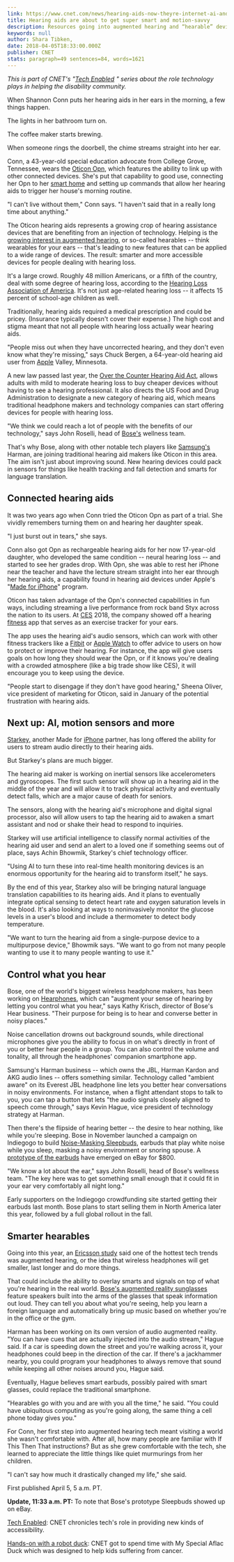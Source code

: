 ```yaml
---
link: https://www.cnet.com/news/hearing-aids-now-theyre-internet-ai-and-health-devices-starkey-oticon-harman-bose/
title: Hearing aids are about to get super smart and motion-savvy
description: Resources going into augmented hearing and “hearable” devices means smarter hearing aids with motion sensors, AI and more.
keywords: null
author: Shara Tibken,
date: 2018-04-05T18:33:00.000Z
publisher: CNET
stats: paragraph=49 sentences=84, words=1621
---
```

_This is part of CNET's "[Tech Enabled](https://www.cnet.com/tech-enabled/) " series about the role technology plays in helping the disability community._

When Shannon Conn puts her hearing aids in her ears in the morning, a few things happen.

The lights in her bathroom turn on.

The coffee maker starts brewing.

When someone rings the doorbell, the chime streams straight into her ear.

Conn, a 43-year-old special education advocate from College Grove, Tennessee, wears the [Oticon Opn](https://www.oticon.com/solutions/opn), which features the ability to link up with other connected devices. She's put that capability to good use, connecting her Opn to her [smart home](/smart-home/) and setting up commands that allow her hearing aids to trigger her house's morning routine.

"I can't live without them," Conn says. "I haven't said that in a really long time about anything."

The Oticon hearing aids represents a growing crop of hearing assistance devices that are benefiting from an injection of technology. Helping is the [growing interest in augmented hearing](https://www.ericsson.com/en/trends-and-insights/consumerlab/consumer-insights/reports/10-hot-consumer-trends-2018#trend2augmentedhearing), or so-called hearables -- think wearables for your ears -- that's leading to new features that can be applied to a wide range of devices. The result: smarter and more accessible devices for people dealing with hearing loss.

It's a large crowd. Roughly 48 million Americans, or a fifth of the country, deal with some degree of hearing loss, according to the [Hearing Loss Association of America](http://www.hearingloss.org/content/basic-facts-about-hearing-loss). It's not just age-related hearing loss -- it affects 15 percent of school-age children as well.

Traditionally, hearing aids required a medical prescription and could be pricey. (Insurance typically doesn't cover their expense.) The high cost and stigma meant that not all people with hearing loss actually wear hearing aids.

"People miss out when they have uncorrected hearing, and they don't even know what they're missing," says Chuck Bergen, a 64-year-old hearing aid user from [Apple](/apple/) Valley, Minnesota.

A new law passed last year, the [Over the Counter Hearing Aid Act](http://www.hearingreview.com/2017/08/president-trump-signs-otc-hearing-aid-legislation-law/), allows adults with mild to moderate hearing loss to buy cheaper devices without having to see a hearing professional. It also directs the US Food and Drug Administration to designate a new category of hearing aid, which means traditional headphone makers and technology companies can start offering devices for people with hearing loss.

"We think we could reach a lot of people with the benefits of our technology," says John Roselli, head of [Bose's](/tags/bose/) wellness team.

That's why Bose, along with other notable tech players like [Samsung's](/samsung/) Harman, are joining traditional hearing aid makers like Oticon in this area. The aim isn't just about improving sound. New hearing devices could pack in sensors for things like health tracking and fall detection and smarts for language translation.

## **Connected hearing aids**

It was two years ago when Conn tried the Oticon Opn as part of a trial. She vividly remembers turning them on and hearing her daughter speak.

"I just burst out in tears," she says.

Conn also got Opn as rechargeable hearing aids for her now 17-year-old daughter, who developed the same condition -- neural hearing loss -- and started to see her grades drop. With Opn, she was able to rest her iPhone near the teacher and have the lecture stream straight into her ear through her hearing aids, a capability found in hearing aid devices under Apple's "[Made for iPhone](https://www.cnet.com/news/apple-iphone-hearing-aid-tech-deaf-ios-accessibility-cochlear-starkey-bluetooth-watch/)" program.

Oticon has taken advantage of the Opn's connected capabilities in fun ways, including streaming a live performance from rock band Styx across the nation to its users. At [CES](/ces/) 2018, the company showed off a hearing [fitness](/tags/fitness/) app that serves as an exercise tracker for your ears.

The app uses the hearing aid's audio sensors, which can work with other fitness trackers like a [Fitbit](/tags/fitbit/) or [Apple Watch](/products/apple-watch-series-3/review/) to offer advice to users on how to protect or improve their hearing. For instance, the app will give users goals on how long they should wear the Opn, or if it knows you're dealing with a crowded atmosphere (like a big trade show like CES), it will encourage you to keep using the device.

"People start to disengage if they don't have good hearing," Sheena Oliver, vice president of marketing for Oticon, said in January of the potential frustration with hearing aids.

## **Next up: AI, motion sensors and more**

[Starkey,](https://www.starkey.com/) another Made for [iPhone](/products/apple-iphone-x/review/) partner, has long offered the ability for users to stream audio directly to their hearing aids.

But Starkey's plans are much bigger.

The hearing aid maker is working on inertial sensors like accelerometers and gyroscopes. The first such sensor will show up in a hearing aid in the middle of the year and will allow it to track physical activity and eventually detect falls, which are a major cause of death for seniors.

The sensors, along with the hearing aid's microphone and digital signal processor, also will allow users to tap the hearing aid to awaken a smart assistant and nod or shake their head to respond to inquiries.

Starkey will use artificial intelligence to classify normal activities of the hearing aid user and send an alert to a loved one if something seems out of place, says Achin Bhowmik, Starkey's chief technology officer.

"Using AI to turn these into real-time health monitoring devices is an enormous opportunity for the hearing aid to transform itself," he says.

By the end of this year, Starkey also will be bringing natural language translation capabilities to its hearing aids. And it plans to eventually integrate optical sensing to detect heart rate and oxygen saturation levels in the blood. It's also looking at ways to noninvasively monitor the glucose levels in a user's blood and include a thermometer to detect body temperature.

"We want to turn the hearing aid from a single-purpose device to a multipurpose device," Bhowmik says. "We want to go from not many people wanting to use it to many people wanting to use it."

## **Control what you hear**

Bose, one of the world's biggest wireless headphone makers, has been working on [Hearphones](https://www.bose.com/en_us/products/headphones/conversation_enhancing_headphones/hearphones.html), which can "augment your sense of hearing by letting you control what you hear," says Kathy Krisch, director of Bose's Hear business. "Their purpose for being is to hear and converse better in noisy places."

Noise cancellation drowns out background sounds, while directional microphones give you the ability to focus in on what's directly in front of you or better hear people in a group. You can also control the volume and tonality, all through the headphones' companion smartphone app.

Samsung's Harman business -- which owns the JBL, Harman Kardon and AKG audio lines -- offers something similar. Technology called "ambient aware" on its Everest JBL headphone line lets you better hear conversations in noisy environments. For instance, when a flight attendant stops to talk to you, you can tap a button that lets "the audio signals closely aligned to speech come through," says Kevin Hague, vice president of technology strategy at Harman.

Then there's the flipside of hearing better -- the desire to hear nothing, like while you're sleeping. Bose in November launched a campaign on Indiegogo to build [Noise-Masking Sleepbuds](https://www.cnet.com/news/boses-new-noise-masking-sleep-buds-may-change-your-life/), earbuds that play white noise while you sleep, masking a noisy environment or snoring spouse. A [prototype of the earbuds](/news/bose-prototype-sleepbuds-are-selling-for-800-on-ebay/) have emerged on eBay for $800.

"We know a lot about the ear," says John Roselli, head of Bose's wellness team. "The key here was to get something small enough that it could fit in your ear very comfortably all night long."

Early supporters on the Indiegogo crowdfunding site started getting their earbuds last month. Bose plans to start selling them in North America later this year, followed by a full global rollout in the fall.

## **Smarter hearables**

Going into this year, an [Ericsson study](https://www.ericsson.com/en/trends-and-insights/consumerlab/consumer-insights/reports/10-hot-consumer-trends-2018#trend2augmentedhearing) said one of the hottest tech trends was augmented hearing, or the idea that wireless headphones will get smaller, last longer and do more things.

That could include the ability to overlay smarts and signals on top of what you're hearing in the real world. [Bose's augmented reality sunglasses](https://www.cnet.com/news/boses-ar-glasses-narrate-the-world-around-you-hands-on-sxsw-2018/) feature speakers built into the arms of the glasses that speak information out loud. They can tell you about what you're seeing, help you learn a foreign language and automatically bring up music based on whether you're in the office or the gym.

Harman has been working on its own version of audio augmented reality. "You can have cues that are actually injected into the audio stream," Hague said. If a car is speeding down the street and you're walking across it, your headphones could beep in the direction of the car. If there's a jackhammer nearby, you could program your headphones to always remove that sound while keeping all other noises around you, Hague said.

Eventually, Hague believes smart earbuds, possibly paired with smart glasses, could replace the traditional smartphone.

"Hearables go with you and are with you all the time," he said. "You could have ubiquitous computing as you're going along, the same thing a cell phone today gives you."

For Conn, her first step into augmented hearing tech meant visiting a world she wasn't comfortable with. After all, how many people are familiar with If This Then That instructions? But as she grew comfortable with the tech, she learned to appreciate the little things like quiet murmurings from her children.

"I can't say how much it drastically changed my life," she said.

First published April 5, 5 a.m. PT.

**Update, 11:33 a.m. PT:** To note that Bose's prototype Sleepbuds showed up on eBay.

[Tech Enabled](https://www.cnet.com/tech-enabled/): CNET chronicles tech's role in providing new kinds of accessibility.

[Hands-on with a robot duck](https://www.cnet.com/news/my-special-aflac-duck-robot-helps-kids-through-cancer/): CNET got to spend time with My Special Aflac Duck which was designed to help kids suffering from cancer.
